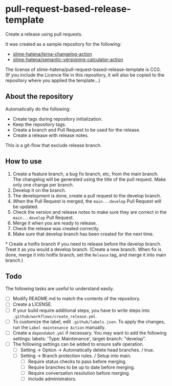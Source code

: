 # pull-request-based-release-template

Create a release using pull requests.

It was created as a sample repository for the following:

- [slime-hatena/lerna-changelog-action](https://github.com/slime-hatena/lerna-changelog-action)
- [slime-hatena/semantic-versioning-calculator-action](https://github.com/slime-hatena/semantic-versioning-calculator-action)

The license of slime-hatena/pull-request-based-release-template is CC0.  
(If you include the Licence file in this repository, it will also be copied to the repository where you applied the template...)

## About the repository

Automatically do the following:

- Create tags during repository initialization.
- Keep the repository tags.
- Create a branch and Pull Request to be used for the release.
- Create a release with release notes.

This is a git-flow that exclude release branch.

## How to use

1. Create a feature branch, a bug fix branch, etc, from the main branch.  
The changelog will be generated using the title of the pull request. Make only one change per branch.
2. Develop it on the branch.
3. The development is done, create a pull request to the develop branch.
4. When the Pull Request is merged, the `main...develop` Pull Request will be updated.
5. Check the version and release notes to make sure they are correct in the `main...develop` Pull Request.
6. Merge it when you are ready to release.
7. Check the release was created correctly.
8. Make sure that develop branch has been created for the next time.

\* Create a hotfix branch if you need to release before the develop branch. Treat it as you would a develop branch. (Create a new branch. When fix is done, merge it into hotfix branch, set the `Release` tag, and merge it into main branch.)

## Todo

The following tasks are useful to understand easily.

- [ ] Modify README.md to match the contents of the repository.
- [ ] Create a LICENSE.
- [ ] If your build require additional steps, you have to write steps into `.github/workflows/create_release.yml`.
- [ ] To customize the label, edit `.github/labels.json`. To apply the changes, run the `Label maintenance Action` manually.
- [ ] Create a `dependabot.yml` if necessary. You may want to add the following settings: labels: 'Type: Maintenance', target-branch: "develop".
- [ ] The following settings can be added to ensure safe operation.
  - [ ] Setting -> Option -> Automatically delete head branches. / true.
  - [ ] Setting -> Branch protection rules. / Setup into main.
    - [ ] Require status checks to pass before merging.
    - [ ] Require branches to be up to date before merging.
    - [ ] Require conversation resolution before merging.
    - [ ] Include administrators.
